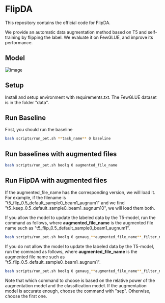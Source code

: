 # FlipDA

This repository contains the official code for FlipDA.

We provide an automatic data augmentation method based on T5 and self-training by flipping the label. We evaluate it on FewGLUE, and improve its performance.

## Model
![image](https://github.com/zhouj8553/FlipDA/blob/main/img/model.png)

## Setup
Install and setup environment with requirements.txt.
The FewGLUE dataset is in the folder "data".

## Run Baseline
First, you should run the baseline
```Bash
bash scripts/run_pet.sh **task_name** 0 baseline
```

## Run baselines with augmented files
```Bash
bash scripts/run_pet.sh boolq 0 augmented_file_name
```

## Run FlipDA with augmented files
If the augmented_file_name has the corresponding version, we will load it. For example, if the filename is "t5_flip_0.5_default_sample0_beam1_augnum1" and we find "t5_keep_0.5_default_sample0_beam1_augnum10", we will load them both.

If you allow the model to update the labeled data by the T5-model, run the command as follows, where **augmented_file_name** is the augmented file name such as "t5_flip_0.5_default_sample0_beam1_augnum1".
```Bash
bash scripts/run_pet.sh boolq 0 genaug_**augmented_file_name**_filter_max_eachla
```

If you do not allow the model to update the labeled data by the T5-model, run the command as follows, where **augmented_file_name** is the augmented file name such as "t5_flip_0.5_default_sample0_beam1_augnum1".
```Bash
bash scripts/run_pet.sh boolq 0 genaug_**augmented_file_name**_filter_max_eachla_sep
```

Note that which command to choose is based on the relative power of the augmentation model and the classification model. If the augmentation model is accurate enough, choose the command with "sep". Otherwise, choose the first one.  

